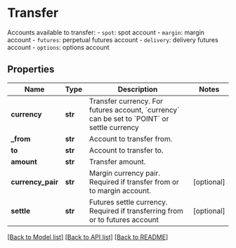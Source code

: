 # Transfer

Accounts available to transfer:  - `spot`: spot account - `margin`: margin account - `futures`: perpetual futures account - `delivery`: delivery futures account - `options`: options account
## Properties
Name | Type | Description | Notes
------------ | ------------- | ------------- | -------------
**currency** | **str** | Transfer currency. For futures account, &#x60;currency&#x60; can be set to &#x60;POINT&#x60; or settle currency | 
**_from** | **str** | Account to transfer from. | 
**to** | **str** | Account to transfer to. | 
**amount** | **str** | Transfer amount. | 
**currency_pair** | **str** | Margin currency pair. Required if transfer from or to margin account. | [optional] 
**settle** | **str** | Futures settle currency. Required if transferring from or to futures account | [optional] 

[[Back to Model list]](../README.md#documentation-for-models) [[Back to API list]](../README.md#documentation-for-api-endpoints) [[Back to README]](../README.md)


